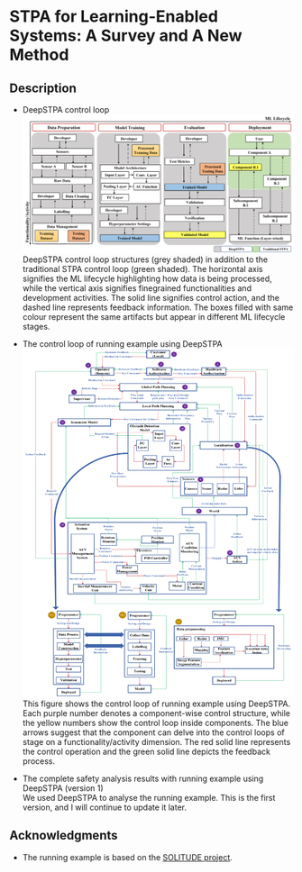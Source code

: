 # STPA for Learning-Enabled Systems: A Survey and A New Method

## Description
* DeepSTPA control loop  
![Image text](https://raw.githubusercontent.com/YiQi0318/DeepSTPA/main/IMG-folder/ftp.png)
DeepSTPA control loop structures (grey shaded) in addition to the traditional STPA control loop (green shaded).
The horizontal axis signifies the ML lifecycle highlighting how data is being processed, while the vertical axis signifies finegrained functionalities and development activities. The solid line signifies control action, and the dashed line represents feedback information. The boxes filled with same colour represent the same artifacts but appear in different ML lifecycle stages.

* The control loop of running example using DeepSTPA  
![Image text](https://raw.githubusercontent.com/YiQi0318/DeepSTPA/main/Running_example_DeepSTPA.png)
This figure shows the control loop of running example using DeepSTPA. Each purple number denotes a component-wise control structure, 
while the yellow numbers show the control loop inside components. 
The blue arrows suggest that the component can delve into the control loops of stage on a functionality/activity dimension. 
The red solid line represents the control operation and the green solid line depicts the feedback process.

* The complete safety analysis results with running example using DeepSTPA (version 1)  
We used DeepSTPA to analyse the running example. This is the first version, and I will continue to update it later.

## Acknowledgments

* The running example is based on the [SOLITUDE project](https://github.com/Solitude-SAMR/UWV_RAM).
